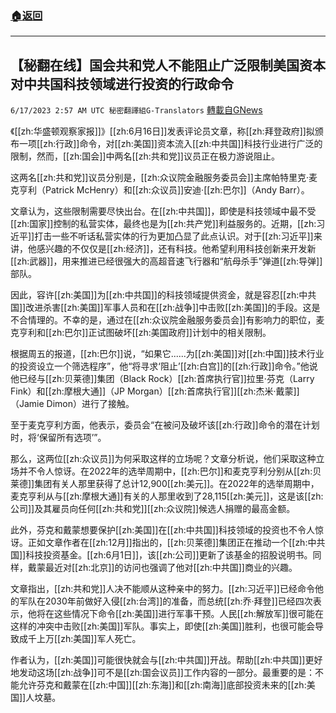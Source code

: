 ###  [:house:返回](README.md)
---


## 【秘翻在线】国会共和党人不能阻止广泛限制美国资本对中共国科技领域进行投资的行政命令
`6/17/2023 2:57 AM UTC 秘密翻譯組G-Translators` [轉載自GNews](https://gnews.org/articles/1390356)

《[[zh:华盛顿观察家报]]》[[zh:6月16日]]发表评论员文章，称[[zh:拜登政府]]拟颁布一项[[zh:行政]]命令，对[[zh:美国]]资本流入[[zh:中共国]]科技行业进行广泛的限制，然而，[[zh:国会]]中两名[[zh:共和党]]议员正在极力游说阻止。

这两名[[zh:共和党]]议员分别是，[[zh:众议院金融服务委员会]]主席帕特里克·麦克亨利（Patrick McHenry）和[[zh:众议员]]安迪·[[zh:巴尔]]（Andy Barr）。

文章认为，这些限制需要尽快出台。在[[zh:中共国]]，即使是科技领域中最不受[[zh:国家]]控制的私营实体，最终也是为[[zh:共产党]]利益服务的。近期，[[zh:习近平]]打击一些不听话私营实体的行为更加凸显了此点认识。对于[[zh:习近平]]来讲，他感兴趣的不仅仅是[[zh:经济]]，还有科技。他希望利用科技创新来开发新[[zh:武器]]，用来推进已经很强大的高超音速飞行器和“航母杀手”弹道[[zh:导弹]]部队。

因此，容许[[zh:美国]]为[[zh:中共国]]的科技领域提供资金，就是容忍[[zh:中共国]]改进杀害[[zh:美国]]军事人员和在[[zh:战争]]中击败[[zh:美国]]的手段。这是不合情理的。不幸的是，通过在[[zh:众议院金融服务委员会]]有影响力的职位，麦克亨利和[[zh:巴尔]]正试图破坏[[zh:美国政府]]计划中的相关限制。

根据周五的报道，[[zh:巴尔]]说，“如果它......为[[zh:美国]]对[[zh:中国]]技术行业的投资设立一个筛选程序”，他“将寻求‘阻止’[[zh:白宫]]的[[zh:行政]]命令。”他说他已经与[[zh:贝莱德]]集团（Black Rock）[[zh:首席执行官]]拉里·芬克（Larry Fink）和[[zh:摩根大通]]（JP Morgan）[[zh:首席执行官]][[zh:杰米·戴蒙]]（Jamie Dimon）进行了接触。

至于麦克亨利方面，他表示，委员会“在被问及破坏该[[zh:行政]]命令的潜在计划时，将‘保留所有选项’”。

那么，这两位[[zh:众议员]]为何采取这样的立场呢？文章分析说，他们采取这种立场并不令人惊讶。在2022年的选举周期中，[[zh:巴尔]]和麦克亨利分别从[[zh:贝莱德]]集团有关人那里获得了总计12,900[[zh:美元]]。在2022年的选举周期中，麦克亨利从与[[zh:摩根大通]]有关的人那里收到了28,115[[zh:美元]]，这是该[[zh:公司]]及其雇员向任何[[zh:共和党]][[zh:众议院]]候选人捐赠的最高金额。

此外，芬克和戴蒙想要保护[[zh:美国]]在[[zh:中共国]]科技领域的投资也不令人惊讶。正如文章作者在[[zh:12月]]指出的，[[zh:贝莱德]]集团正在推动一个[[zh:中共国]]科技投资基金。[[zh:6月1日]]，该[[zh:公司]]更新了该基金的招股说明书。同样，戴蒙最近对[[zh:北京]]的访问也强调了他对[[zh:中共国]]商业的兴趣。

文章指出，[[zh:共和党]]人决不能顺从这种亲中的努力。[[zh:习近平]]已经命令他的军队在2030年前做好入侵[[zh:台湾]]的准备，而总统[[zh:乔·拜登]]已经四次表示，他将在这些情况下命令[[zh:美国]]进行军事干预。人民[[zh:解放军]]很可能在这样的冲突中击败[[zh:美国]]军队。事实上，即使[[zh:美国]]胜利，也很可能会导致成千上万[[zh:美国]]军人死亡。

作者认为，[[zh:美国]]可能很快就会与[[zh:中共国]]开战。帮助[[zh:中共国]]更好地发动这场[[zh:战争]]可不是[[zh:国会议员]]工作内容的一部分。最重要的是：不能允许芬克和戴蒙在[[zh:中国]][[zh:东海]]和[[zh:南海]]底部投资未来的[[zh:美国]]人坟墓。
